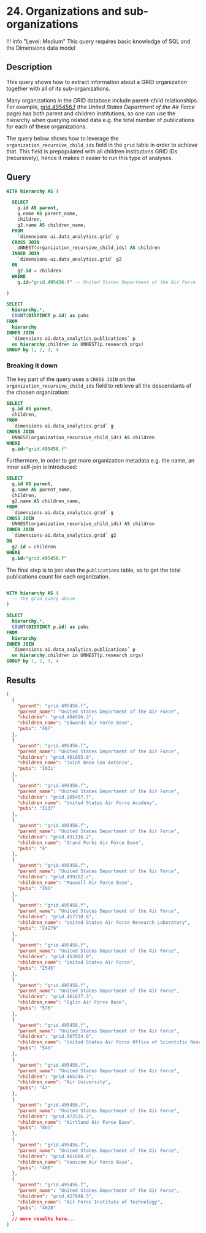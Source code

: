 # 24. Organizations and sub-organizations

!!! info "Level: Medium"
    This query requires basic knowledge of SQL and the Dimensions data model

## Description

This query shows how to extract information about a GRID organization together with all of its sub-organizations. 

Many organizations in the GRID database include parent-child relationships. For example, [grid.495456.f](https://grid.ac/institutes/grid.495456.f) (the *United States Department of the Air Force* page) has both parent and children institutions, so one can use the hierarchy when querying related data e.g. the total number of publications for each of these organizations. 

The query below shows how to leverage the `organization_recursive_child_ids` field in the `grid` table in order to achieve that. This field is prepopulated with all children institutions GRID IDs (recursively), hence it makes it easier to run this type of analyses. 


## Query

```sql
WITH hierarchy AS (

  SELECT
    g.id AS parent,
    g.name AS parent_name,
    children,
    g2.name AS children_name,
  FROM
    `dimensions-ai.data_analytics.grid` g
  CROSS JOIN
    UNNEST(organization_recursive_child_ids) AS children
  INNER JOIN
    `dimensions-ai.data_analytics.grid` g2
  ON
    g2.id = children 
  WHERE
    g.id="grid.495456.f" -- United States Department of the Air Force

)

SELECT
  hierarchy.*,
  COUNT(DISTINCT p.id) as pubs
FROM
  hierarchy 
INNER JOIN
  `dimensions-ai.data_analytics.publications` p
  on hierarchy.children in UNNEST(p.research_orgs)
GROUP by 1, 2, 3, 4
```


### Breaking it down

The key part of the query uses a `CROSS JOIN` on the `organization_recursive_child_ids` field to retrieve all the descendants of the chosen organization:

```sql
SELECT
  g.id AS parent,
  children,
FROM
  `dimensions-ai.data_analytics.grid` g
CROSS JOIN
  UNNEST(organization_recursive_child_ids) AS children
WHERE
  g.id="grid.495456.f"

```

Furthermore, in order to get more organization metadata e.g. the name, an inner self-join is introduced: 

```sql
SELECT
  g.id AS parent,
  g.name AS parent_name,
  children,
  g2.name AS children_name,
FROM
  `dimensions-ai.data_analytics.grid` g
CROSS JOIN
  UNNEST(organization_recursive_child_ids) AS children
INNER JOIN
  `dimensions-ai.data_analytics.grid` g2
ON
  g2.id = children 
WHERE
  g.id="grid.495456.f" 

```

The final step is to join also the `publications` table, so to get the total publications count for each organization. 

```sql

WITH hierarchy AS (
  -- the grid query above
)

SELECT
  hierarchy.*,
  COUNT(DISTINCT p.id) as pubs
FROM
  hierarchy 
INNER JOIN
  `dimensions-ai.data_analytics.publications` p
  on hierarchy.children in UNNEST(p.research_orgs)
GROUP by 1, 2, 3, 4
```



## Results

```json
[
  {
    "parent": "grid.495456.f",
    "parent_name": "United States Department of the Air Force",
    "children": "grid.494596.3",
    "children_name": "Edwards Air Force Base",
    "pubs": "467"
  },
  {
    "parent": "grid.495456.f",
    "parent_name": "United States Department of the Air Force",
    "children": "grid.461685.8",
    "children_name": "Joint Base San Antonio",
    "pubs": "1031"
  },
  {
    "parent": "grid.495456.f",
    "parent_name": "United States Department of the Air Force",
    "children": "grid.265457.7",
    "children_name": "United States Air Force Academy",
    "pubs": "3137"
  },
  {
    "parent": "grid.495456.f",
    "parent_name": "United States Department of the Air Force",
    "children": "grid.431316.2",
    "children_name": "Grand Forks Air Force Base",
    "pubs": "4"
  },
  {
    "parent": "grid.495456.f",
    "parent_name": "United States Department of the Air Force",
    "children": "grid.499282.c",
    "children_name": "Maxwell Air Force Base",
    "pubs": "201"
  },
  {
    "parent": "grid.495456.f",
    "parent_name": "United States Department of the Air Force",
    "children": "grid.417730.6",
    "children_name": "United States Air Force Research Laboratory",
    "pubs": "24279"
  },
  {
    "parent": "grid.495456.f",
    "parent_name": "United States Department of the Air Force",
    "children": "grid.453002.0",
    "children_name": "United States Air Force",
    "pubs": "2545"
  },
  {
    "parent": "grid.495456.f",
    "parent_name": "United States Department of the Air Force",
    "children": "grid.461677.5",
    "children_name": "Eglin Air Force Base",
    "pubs": "575"
  },
  {
    "parent": "grid.495456.f",
    "parent_name": "United States Department of the Air Force",
    "children": "grid.507554.6",
    "children_name": "United States Air Force Office of Scientific Research",
    "pubs": "543"
  },
  {
    "parent": "grid.495456.f",
    "parent_name": "United States Department of the Air Force",
    "children": "grid.465246.7",
    "children_name": "Air University",
    "pubs": "47"
  },
  {
    "parent": "grid.495456.f",
    "parent_name": "United States Department of the Air Force",
    "children": "grid.472535.2",
    "children_name": "Kirtland Air Force Base",
    "pubs": "801"
  },
  {
    "parent": "grid.495456.f",
    "parent_name": "United States Department of the Air Force",
    "children": "grid.461680.d",
    "children_name": "Hanscom Air Force Base",
    "pubs": "400"
  },
  {
    "parent": "grid.495456.f",
    "parent_name": "United States Department of the Air Force",
    "children": "grid.427848.5",
    "children_name": "Air Force Institute of Technology",
    "pubs": "4028"
  }
  // more results here...
]
```
